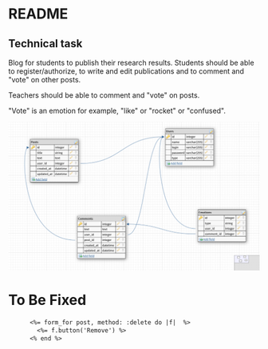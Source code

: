 # README

## Technical task

Blog for students to publish their research results.
Students should be able to register/authorize, to write and edit
publications and to comment and "vote" on other posts.

Teachers should be able to comment and "vote" on posts.

"Vote" is an emotion for example, "like" or "rocket" or "confused".

![img.png](img.png)

# To Be Fixed
```erbruby
      <%= form_for post, method: :delete do |f|  %>
        <%= f.button('Remove') %>
      <% end %>
```